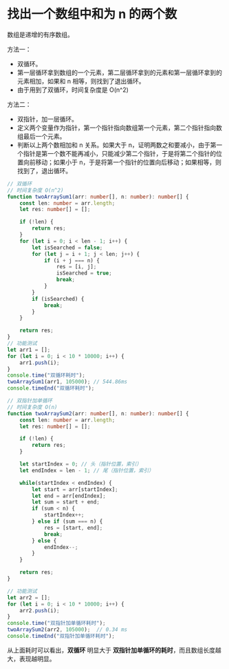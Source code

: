 # 找出一个数组中和为 n 的两个数

数组是递增的有序数组。

方法一：

- 双循环。
- 第一层循环拿到数组的一个元素，第二层循环拿到的元素和第一层循环拿到的元素相加，如果和 n 相等，则找到了退出循环。
- 由于用到了双循环，时间复杂度是 O(n^2)

方法二：

- 双指针，加一层循环。
- 定义两个变量作为指针，第一个指针指向数组第一个元素，第二个指针指向数组最后一个元素。
- 判断以上两个数相加和 n 关系。如果大于 n，证明两数之和要减小，由于第一个指针是第一个数不能再减小，只能减少第二个指针，于是将第二个指针的位置向前移动；如果小于 n，于是将第一个指针的位置向后移动；如果相等，则找到了，退出循环。

```typescript
// 双循环
// 时间复杂度 O(n^2)
function twoArraySum1(arr: number[], n: number): number[] {
    const len: number = arr.length;
    let res: number[] = [];

    if (!len) {
        return res;
    }
    for (let i = 0; i < len - 1; i++) {
        let isSearched = false;
        for (let j = i + 1; j < len; j++) {
            if (i + j === n) {
                res = [i, j];
                isSearched = true;
                break;
            }
        }
        if (isSearched) {
            break;
        }
    }

    return res;
}
// 功能测试
let arr1 = [];
for (let i = 0; i < 10 * 10000; i++) {
    arr1.push(i);
}
console.time("双循环耗时");
twoArraySum1(arr1, 105000); // 544.86ms
console.timeEnd("双循环耗时");
```

```typescript
// 双指针加单循环
// 时间复杂度 O(n)
function twoArraySum2(arr: number[], n: number): number[] {
    const len: number = arr.length;
    let res: number[] = [];

    if (!len) {
        return res;
    }

    let startIndex = 0; // 头（指针位置，索引）
    let endIndex = len - 1; // 尾（指针位置，索引）

    while(startIndex < endIndex) {
        let start = arr[startIndex];
        let end = arr[endIndex];
        let sum = start + end;
        if (sum < n) {
            startIndex++;
        } else if (sum === n) {
            res = [start, end];
            break;
        } else {
            endIndex--;
        }
    }

    return res;
}

// 功能测试
let arr2 = [];
for (let i = 0; i < 10 * 10000; i++) {
    arr2.push(i);
}
console.time("双指针加单循环耗时");
twoArraySum2(arr2, 105000);  // 0.34 ms
console.timeEnd("双指针加单循环耗时");
```

从上面耗时可以看出，**双循环** 明显大于 **双指针加单循环的耗时**，而且数组长度越大，表现越明显。
